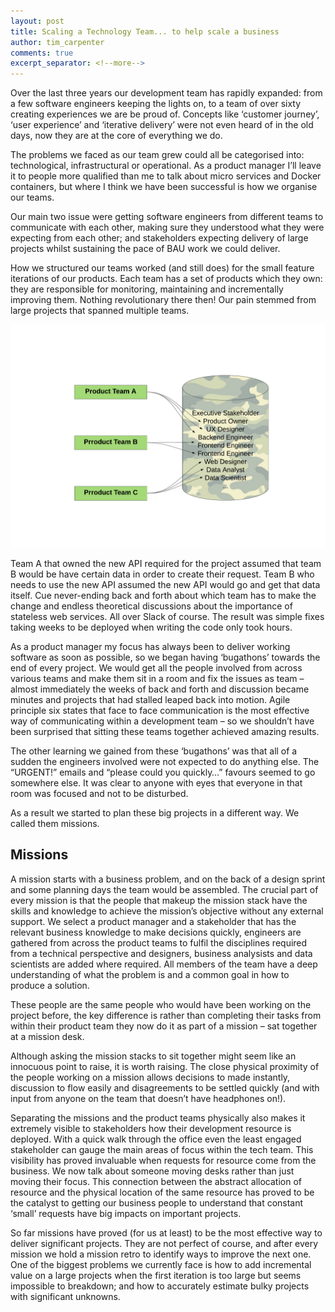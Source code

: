 ```yaml
---
layout: post
title: Scaling a Technology Team... to help scale a business
author: tim_carpenter
comments: true
excerpt_separator: <!--more-->
---
```


Over the last three years our development team has rapidly expanded: from a few software engineers keeping the lights on, to a team of over sixty creating experiences we are be proud of. Concepts like ‘customer journey’, ‘user experience’ and ‘iterative delivery’ were not even heard of in the old days, now they are at the core of everything we do. 
<!--more-->

The problems we faced as our team grew could all be categorised into: technological, infrastructural or operational. As a product manager I’ll leave it to people more qualified than me to talk about micro services and Docker containers, but where I think we have been successful is how we organise our teams.

Our main two issue were getting software engineers from different teams to communicate with each other, making sure they understood what they were expecting from each other; and stakeholders expecting delivery of large projects whilst sustaining the pace of BAU work we could deliver.

How we structured our teams worked (and still does) for the small feature iterations of our products. Each team has a set of products which they own: they are responsible for monitoring, maintaining and incrementally improving them. Nothing revolutionary there then! Our pain stemmed from large projects that spanned multiple teams.

![Agile Process - Team Structures](/images/agile-process-team-structures.png)

Team A that owned the new API required for the project assumed that team B would be have certain data in order to create their request. Team B who needs to use the new API assumed the new API would go and get that data itself. Cue never-ending back and forth about which team has to make the change and endless theoretical discussions about the importance of stateless web services. All over Slack of course. The result was simple fixes taking weeks to be deployed when writing the code only took hours.  

As a product manager my focus has always been to deliver working software as soon as possible, so we began having ‘bugathons’ towards the end of every project. We would get all the people involved from across various teams and make them sit in a room and fix the issues as team – almost immediately the weeks of back and forth and discussion became minutes and projects that had stalled leaped back into motion. Agile principle six states that face to face communication is the most effective way of communicating within a development team – so we shouldn’t have been surprised that sitting these teams together achieved amazing results.  

The other learning we gained from these ‘bugathons’ was that all of a sudden the engineers involved were not expected to do anything else. The “URGENT!” emails and “please could you quickly…” favours seemed to go somewhere else. It was clear to anyone with eyes that everyone in that room was focused and not to be disturbed. 

As a result we started to plan these big projects in a different way. We called them missions. 

## Missions
A mission starts with a business problem, and on the back of a design sprint and some planning days the team would be assembled. The crucial part of every mission is that the people that makeup the mission stack have the skills and knowledge to achieve the mission’s objective without any external support. We select a product manager and a stakeholder that has the relevant business knowledge to make decisions quickly, engineers are gathered from across the product teams to fulfil the disciplines required from a technical perspective and designers, business analysists and data scientists are added where required.  All members of the team have a deep understanding of what the problem is and a common goal in how to produce a solution.

These people are the same people who would have been working on the project before, the key difference is rather than completing their tasks from within their product team they now do it as part of a mission – sat together at a mission desk.

Although asking the mission stacks to sit together might seem like an innocuous point to raise, it is worth raising. The close physical proximity of the people working on a mission allows decisions to made instantly, discussion to flow easily and disagreements to be settled quickly (and with input from anyone  on the team that doesn’t have headphones on!).

Separating the missions and the product teams physically also makes it extremely visible to stakeholders how their development resource is deployed. With a quick walk through the office even the least engaged stakeholder can gauge the main areas of focus within the tech team. This visibility has proved invaluable when requests for resource come from the business. We now talk about someone moving desks rather than just moving their focus. This connection between the abstract allocation of resource and the physical location of the same resource has proved to be the catalyst to getting our business people to understand that constant ‘small’ requests have big impacts on important projects.

So far missions have proved (for us at least) to be the most effective way to deliver significant projects. They are not perfect of course, and after every mission we hold a mission retro to identify ways to improve the next one. One of the biggest problems we currently face is how to add incremental value on a large projects when the first iteration is too large but seems impossible to breakdown; and how to accurately estimate bulky projects with significant unknowns.
